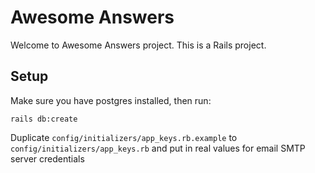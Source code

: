 # Awesome Answers

Welcome to Awesome Answers project. This is a Rails project.

## Setup
Make sure you have postgres installed, then run:

```
rails db:create
```

Duplicate `config/initializers/app_keys.rb.example` to
`config/initializers/app_keys.rb` and put in real values for email SMTP
server credentials
